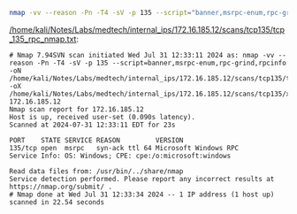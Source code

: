 ```bash
nmap -vv --reason -Pn -T4 -sV -p 135 --script="banner,msrpc-enum,rpc-grind,rpcinfo" -oN "/home/kali/Notes/Labs/medtech/internal_ips/172.16.185.12/scans/tcp135/tcp_135_rpc_nmap.txt" -oX "/home/kali/Notes/Labs/medtech/internal_ips/172.16.185.12/scans/tcp135/xml/tcp_135_rpc_nmap.xml" 172.16.185.12
```

[/home/kali/Notes/Labs/medtech/internal_ips/172.16.185.12/scans/tcp135/tcp_135_rpc_nmap.txt](file:///home/kali/Notes/Labs/medtech/internal_ips/172.16.185.12/scans/tcp135/tcp_135_rpc_nmap.txt):

```
# Nmap 7.94SVN scan initiated Wed Jul 31 12:33:11 2024 as: nmap -vv --reason -Pn -T4 -sV -p 135 --script=banner,msrpc-enum,rpc-grind,rpcinfo -oN /home/kali/Notes/Labs/medtech/internal_ips/172.16.185.12/scans/tcp135/tcp_135_rpc_nmap.txt -oX /home/kali/Notes/Labs/medtech/internal_ips/172.16.185.12/scans/tcp135/xml/tcp_135_rpc_nmap.xml 172.16.185.12
Nmap scan report for 172.16.185.12
Host is up, received user-set (0.090s latency).
Scanned at 2024-07-31 12:33:11 EDT for 23s

PORT    STATE SERVICE REASON         VERSION
135/tcp open  msrpc   syn-ack ttl 64 Microsoft Windows RPC
Service Info: OS: Windows; CPE: cpe:/o:microsoft:windows

Read data files from: /usr/bin/../share/nmap
Service detection performed. Please report any incorrect results at https://nmap.org/submit/ .
# Nmap done at Wed Jul 31 12:33:34 2024 -- 1 IP address (1 host up) scanned in 22.54 seconds

```
